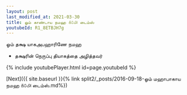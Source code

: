 ```yaml
---
layout: post
last_modified_at: 2021-03-30
title: ஓம் காண்டாய நமஹ ௧௦௮ டைம்ஸ்
youtubeId: R1_8ETBJH7g
---
```

 
 
 ஓம் தக்ஷ யாகஅபஹாரிணே நமஹ  
 
 -  தக்ஷரின் நெருப்பு தியாகத்தை அழித்தவர் 
 
  
 
  
 
 
 
 
 
 


{% include youtubePlayer.html id=page.youtubeId %}
 
[Next]({{ site.baseurl }}{% link  split2/_posts/2016-09-18-ஓம் மஹாபாகாய நமஹ ௧௦௮ டைம்ஸ்.md%})
 
